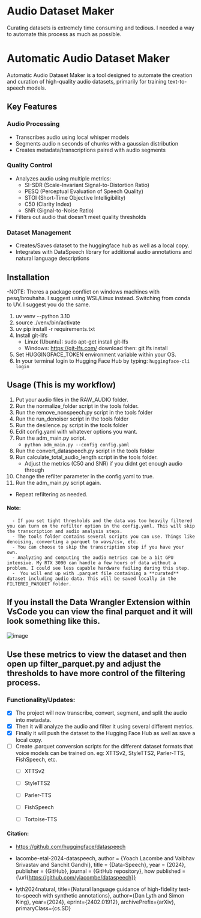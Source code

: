 # Audio Dataset Maker
Curating datasets is extremely time consuming and tedious. I needed a way to automate this process as much as possible. 

# Automatic Audio Dataset Maker

Automatic Audio Dataset Maker is a tool designed to automate the creation and curation of high-quality audio datasets, primarily for training text-to-speech models.

## Key Features

### Audio Processing
- Transcribes audio using local whisper models
- Segments audio n seconds of chunks with a gaussian distribution
- Creates metadata/transcriptions paired with audio segments

### Quality Control
- Analyzes audio using multiple metrics:
  - SI-SDR (Scale-Invariant Signal-to-Distortion Ratio)
  - PESQ (Perceptual Evaluation of Speech Quality)
  - STOI (Short-Time Objective Intelligibility)
  - C50 (Clarity Index)
  - SNR (Signal-to-Noise Ratio)
- Filters out audio that doesn't meet quality thresholds

### Dataset Management
- Creates/Saves dataset to the huggingface hub as well as a local copy.
- Integrates with DataSpeech library for additional audio annotations and natural language descriptions

## Installation
-NOTE: Theres a package conflict on windows machines with pesq/brouhaha. I suggest using WSL/Linux instead.
  Switching from conda to UV. I suggest you do the same. 
1. uv venv --python 3.10
2. source ./venv/bin/activate
3. uv pip install -r requirements.txt
4. Install git-lifs
   - Linux (Ubuntu): sudo apt-get install git-lfs 
   - Windows: https://git-lfs.com/ download then:  git lfs install 
6. Set HUGGINGFACE_TOKEN environment variable within your OS.
8. In your terminal login to Hugging Face Hub by typing: ```huggingface-cli login```

## Usage (This is my workflow)
1. Put your audio files in the RAW_AUDIO folder.
2. Run the normalize_folder script in the tools folder.
3. Run the remove_nonspeech.py script in the tools folder
4. Run the run_denoiser script in the tools folder
5. Run the desilence.py script in the tools folder
6. Edit config.yaml with whatever options you want.
7. Run the adm_main.py script. 
   - ```python adm_main.py --config config.yaml```
8. Run the convert_dataspeech.py script in the tools folder
9. Run calculate_total_audio_length script in the tools folder.
   - Adjust the metrics (C50 and SNR) if you didnt get enough audio through
10. Change the refilter parameter in the config.yaml to true.
11. Run the adm_main.py script again.
   - Repeat refiltering as needed.

   #### Note: 
      - If you set tight thresholds and the data was too heavily filtered you can turn on the refilter option in the config.yaml. This will skip the transcription and audio analysis steps.
      - The tools folder contains several scripts you can use. Things like denoising, converting a parquet to wavs/csv, etc.
      - You can choose to skip the transcription step if you have your own.
      - Analyzing and computing the audio metrics can be a bit GPU intensive. My RTX 3090 can handle a few hours of data without a problem. I could see less capable hardware failing during this step.
      -  You will end up with .parquet file containing a **curated** dataset including audio data. This will be saved locally in the FILTERED_PARQUET folder.

## If you install the Data Wrangler Extension within VsCode you can view the final parquet and it will look something like this.
![image](https://github.com/user-attachments/assets/b8690113-4a25-4582-8868-95afc5b2a061)

## Use these metrics to view the dataset and then open up filter_parquet.py and adjust the thresholds to have more control of the filtering process.

### Functionality/Updates:
- [x] The project will now transcribe, convert, segment, and split the audio into metadata.
- [x] Then it will analyze the audio and filter it using several different metrics.
- [x] Finally it will push the dataset to the Hugging Face Hub as well as save a local copy.
- [ ] Create .parquet conversion scripts for the different dataset formats that voice models can be trained on. eg: XTTSv2, StyleTTS2, Parler-TTS, FishSpeech, etc.
   - [ ] XTTSv2
   - [ ] StyleTTS2
   - [ ] Parler-TTS
   - [ ] FishSpeech
   - [ ] Tortoise-TTS







#### Citation:
- https://github.com/huggingface/dataspeech

- lacombe-etal-2024-dataspeech,
  author = {Yoach Lacombe and Vaibhav Srivastav and Sanchit Gandhi},
  title = {Data-Speech},
  year = {2024},
  publisher = {GitHub},
  journal = {GitHub repository},
  how published = {\url{https://github.com/ylacombe/dataspeech}}

- lyth2024natural,
      title={Natural language guidance of high-fidelity text-to-speech with synthetic annotations},
      author={Dan Lyth and Simon King},
      year={2024},
      eprint={2402.01912},
      archivePrefix={arXiv},
      primaryClass={cs.SD}


